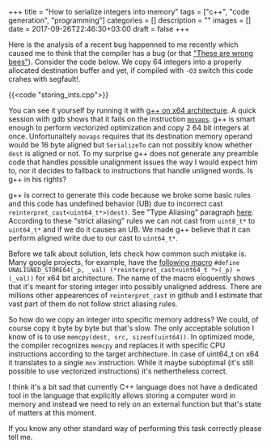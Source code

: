 +++
title = "How to serialize integers into memory"
tags = ["c++", "code generation", "programming"]
categories = []
description = ""
images = []
date = 2017-09-26T22:46:30+03:00
draft = false
+++

Here is the analysis of a recent bug happenned to me recently which caused me to think that
the compiler has a bug (or that ["These are wrong bees"](https://www.youtube.com/watch?v=PIuE5J9dfAo)).
Consider the code below. We copy 64 integers into a properly allocated destination buffer and yet,
if compiled with `-O3` switch this code crahes with segfault!.

<!--more-->

{{<code "storing_ints.cpp">}}



You can see it yourself by running it with [g++ on x64 architecture](http://rextester.com/FJSB11478).
A quick session with gdb shows that it fails on the instruction [`movaps`](http://www.felixcloutier.com/x86/MOVAPS.html). g++ is smart enough to perform vectorized
optimization and copy 2 64 bit integers at once. Unfortunaltely `movaps` requires that its destination memory operand would be 16 byte aligned but `SerializeTo` can not possibly know
whether `dest` is aligned or not. To my surprise g++ does not generate any preamble code that handles possible unalignment issues the way I would expect him to, nor it decides to fallback to instructions that handle unligned words. Is g++ in his rights?

g++ is correct to generate this code because we broke some basic rules and this code has undefined behavior (UB) due to incorrect cast
`reinterpret_cast<uint64_t*>(dest)`. See "Type Aliasing" paragraph [here](http://en.cppreference.com/w/cpp/language/reinterpret_cast). According to these "strict aliasing" rules we can not cast from `uint8_t*` to `uint64_t*` and if we do it causes an UB.
We made g++ believe that it can perform aligned write due to our cast to `uint64_t*`.

Before we talk about solution, lets check how common such mistake is.
Many google projects, for example, have the [following macro](https://github.com/search?utf8=%E2%9C%93&q=UNALIGNED_STORE64+reinterpret_cast&type=Code) `#define UNALIGNED_STORE64(_p, _val) (*reinterpret_cast<uint64_t *>(_p) = (_val))` for x64 bit architecture.
The name of the macro eloquently shows that it's meant for storing integer into possibly unaligned address. There are millions other appearences of `reinterpret_cast` in github and I estimate that vast part of them do not follow strict aliasing rules.

So how do we copy an integer into specific memory address? We could, of course copy it byte by byte
but that's slow. The only acceptable solution I know of is to use `memcpy(dest, src, sizeof(uint64))`. In optimized mode, the compiler recognizes `memcpy` and replaces it with specific CPU instructions according to the target architecture. In case of uint64_t on x64 it translates to a single `mov` instruction. While it maybe suboptimal (it's still possible to use vectorized instructions) it's nethertheless correct.

I think it's a bit sad that currently C++ language does not have a dedicated tool in the language that explicitly allows storing a computer word in memory and instead we need to rely on
an external function but that's state of matters at this moment.

If you know any other standard way of performing this task correctly please tell me.



